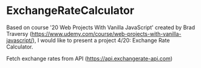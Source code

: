 # ExchangeRateCalculator

Based on course '20 Web Projects With Vanilla JavaScript' created by Brad Traversy (https://www.udemy.com/course/web-projects-with-vanilla-javascript/), I would like to present a project 4/20: Exchange Rate Calculator.

Fetch exchange rates from API (https://api.exchangerate-api.com)
